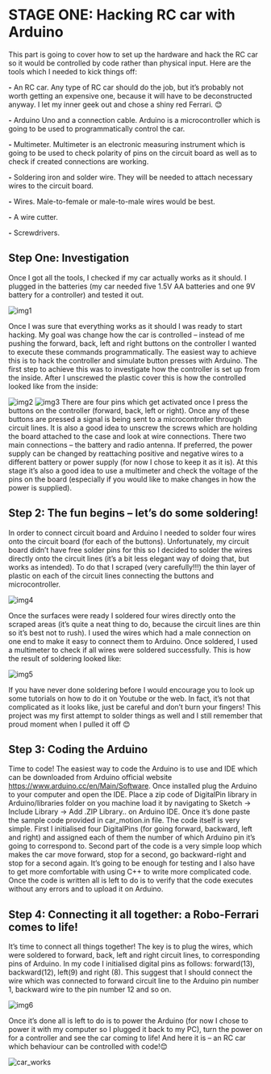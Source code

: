 [//]: # (Image References)

[image1]: ./images/img1.jpg "img1"
[image2]: ./images/img2.jpg "img2"
[image3]: ./images/img3.jpg "img3"
[image4]: ./images/img4.jpg "img4"
[image5]: ./images/img5.jpg "img5"
[image6]: ./images/img6.jpg "img6"
[image7]: ./images/car_works.gif "car_works"

# STAGE ONE: Hacking RC car with Arduino
This part is going to cover how to set up the hardware and hack the RC car so it would be controlled by code rather than physical input. Here are the tools which I needed to kick things off:


__-__ An RC car. Any type of RC car should do the job, but it’s probably not worth getting an expensive one, because it will have to be deconstructed anyway. I let my inner geek out and chose a shiny red Ferrari. 😊  

__-__ Arduino Uno and a connection cable. Arduino is a microcontroller which is going to be used to programmatically control the car. 

__-__ Multimeter. Multimeter is an electronic measuring instrument which is going to be used to check polarity of pins on the circuit board as well as to check if created connections are working.

__-__ Soldering iron and solder wire. They will be needed to attach necessary wires to the circuit board.

__-__ Wires. Male-to-female or male-to-male wires would be best.

__-__ A wire cutter.

__-__ Screwdrivers.

## Step One: Investigation

Once I got all the tools, I checked if my car actually works as it should. I plugged in the batteries (my car needed five 1.5V AA batteries and one 9V battery for a controller) and tested it out.

![img1][image1]

Once I was sure that everything works as it should I was ready to start hacking. My goal was change how the car is controlled – instead of me pushing the forward, back, left and right buttons on the controller I wanted to execute these commands programmatically. The easiest way to achieve this is to hack the controller and simulate button presses with Arduino. The first step to achieve this was to investigate how the controller is set up from the inside. After I unscrewed the plastic cover this is how the controlled looked like from the inside:

![img2][image2]
![img3][image3]
There are four pins which get activated once I press the buttons on the controller (forward, back, left or right). Once any of these buttons are pressed a signal is being sent to a microcontroller through circuit lines. It is also a good idea to unscrew the screws which are holding the board attached to the case and look at wire connections. There two main connections – the battery and radio antenna. If preferred, the power supply can be changed by reattaching positive and negative wires to a different battery or power supply (for now I chose to keep it as it is). At this stage it’s also a good idea to use a multimeter and check the voltage of the pins on the board (especially if you would like to make changes in how the power is supplied).


## Step 2: The fun begins – let’s do some soldering!

In order to connect circuit board and Arduino I needed to solder four wires onto the circuit board (for each of the buttons). Unfortunately, my circuit board didn’t have free solder pins for this so I decided to solder the wires directly onto the circuit lines (it’s a bit less elegant way of doing that, but works as intended). To do that I scraped (very carefully!!!) the thin layer of plastic on each of the circuit lines connecting the buttons and microcontroller. 

![img4][image4]

Once the surfaces were ready I soldered four wires directly onto the scraped areas (it’s quite a neat thing to do, because the circuit lines are thin so it’s best not to rush). I used the wires which had a male connection on one end to make it easy to connect them to Arduino. Once soldered, I used a multimeter to check if all wires were soldered successfully. This is how the result of soldering looked like:

![img5][image5]

If you have never done soldering before I would encourage you to look up some tutorials on how to do it on Youtube or the web. In fact, it’s not that complicated as it looks like, just be careful and don’t burn your fingers! This project was my first attempt to solder things as well and I still remember that proud moment when I pulled it off 😊 

## Step 3: Coding the Arduino

Time to code! The easiest way to code the Arduino is to use and IDE which can be downloaded from Arduino official website https://www.arduino.cc/en/Main/Software. Once installed plug the Arduino to your computer and open the IDE. Place a zip code of DigitalPin library in Arduino/libraries folder on you machine load it by navigating to Sketch -> Include Library -> Add .ZIP Library.. on Arduino IDE. Once it’s done paste the sample code provided in car_motion.in file. The code itself is very simple. First I initialised four DigitalPins (for going forward, backward, left and right) and assigned each of them the number of which Arduino pin it’s going to correspond to. Second part of the code is a very simple loop which makes the car move forward, stop for a second, go backward-right and stop for a second again. It’s going to be enough for testing and I also have to get more comfortable with using C++ to write more complicated code. Once the code is written all is left to do is to verify that the code executes without any errors and to upload it on Arduino.

## Step 4: Connecting it all together: a Robo-Ferrari comes to life!

It’s time to connect all things together! The key is to plug the wires, which were soldered to forward, back, left and right circuit lines, to corresponding pins of Arduino. In my code I initialised digital pins as follows: forward(13), backward(12), left(9) and right (8). This suggest that I should connect the wire which was connected to forward circuit line to the Arduino pin number 1, backward wire to the pin number 12 and so on.

![img6][image6]

Once it’s done all is left to do is to power the Arduino (for now I chose to power it with my computer so I plugged it back to my PC), turn the power on for a controller and see the car coming to life! And here it is – an RC car which behaviour can be controlled with code!😊

![car_works][image7]